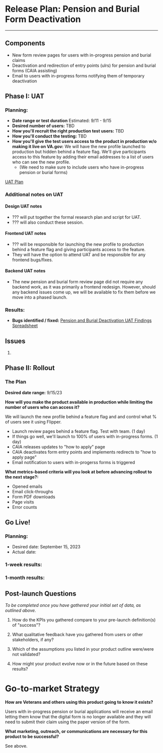 # Release Plan: Pension and Burial Form Deactivation
---
## Components
- New form review pages for users with in-progress pension and burial claims
- Deactivation and redirection of entry points (ulrs) for pension and burial forms (CAIA assisting)
- Email to users with in-progress forms notifying them of temporary deactivation

## Phase I: UAT

### Planning:
- **Date range or test duration** Estimated: 9/11 - 9/15
- **Desired number of users:** TBD
- **How you'll recruit the right production test users:** TBD
- **How you'll conduct the testing:** TBD
- **How you'll give the test users access to the product in production w/o making it live on VA.gov:** We will have the new profile launched to production but hidden behind a feature flag. We'll give participants access to this feature by adding their email addresses to a list of users who can see the new profile. 
  - (We need to make sure to include users who have in-progress pension or burial forms)

[UAT Plan](https://github.com/department-of-veterans-affairs/va.gov-team/blob/79d2a7cef66e87523f2433e585f4c55236e3f002/products/pension/UAT%20Plan-527EZ%20abd%20530%20Temp%20Deactivation.md)

### Additional notes on UAT


#### Design UAT notes
- ??? will put together the formal research plan and script for UAT.
- ??? will also conduct these session.

#### Frontend UAT notes
- ??? will be responsible for launching the new profile to production behind a feature flag and giving participants access to the feature.
- They will have the option to attend UAT and be responsible for any frontend bugs/fixes.

#### Backend UAT notes
- The new pension and burial form review page did not require any backend work, as it was primarily a frontend redesign. However, should any backend issues come up, we will be available to fix them before we move into a phased launch.

### Results:
- **Bugs identified / fixed:**
[Pension and Burial Deactivation UAT Findings Spreadsheet]()

## Issues

1.    

## Phase II: Rollout

### The Plan

**Desired date range:** 9/15/23

**How will you make the product available in production while limiting the number of users who can access it?** 

We will launch the new profile behind a feature flag and and control what % of users see it using Flipper. 

- Launch review pages behind a feature flag. Test with team. (1 day)
- If things go well, we'll launch to 100% of users with in-progress forms. (1 day)
- CAIA releases updates to "how to apply" page
- CAIA deactivates form entry points and implements redirects to "how to apply page"
- Email notification to users with in-progerss forms is triggered

**What metrics-based criteria will you look at before advancing rollout to the next stage?:** 

- Opened emails
- Email click-throughs
- Form PDF downloads
- Page visits
- Error counts

## Go Live!

### Planning:
- Desired date: September 15, 2023
- Actual date: 

### 1-week results:


### 1-month results:


## Post-launch Questions 

_To be completed once you have gathered your initial set of data, as outlined above._ 

1. How do the KPIs you gathered compare to your pre-launch definition(s) of "success"? 

2. What qualitative feedback have you gathered from users or other stakeholders, if any? 

3. Which of the assumptions you listed in your product outline were/were not validated? 
   
4. How might your product evolve now or in the future based on these results?

# Go-to-market Strategy

**How are Veterans and others using this product going to know it exists?**

Users with in-progress pension or burial applications will receive an email letting them know that the digital form is no longer available and they will need to submit their claim using the paper version of the form.

**What marketing, outreach, or communications are necessary for this product to be successful?**

See above.
